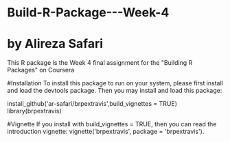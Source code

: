 # Build-R-Package---Week-4
# by Alireza Safari
This R package is the Week 4 final assignment for the "Building R Packages" on Coursera


#Installation
To install this package to run on your system, please first install and load the devtools package. Then you may install and load this package:

install_github('ar-safari/brpextravis',build_vignettes = TRUE)
library(brpextravis)


#Vignette
If you install with build_vignettes = TRUE, then you can read the introduction vignette: vignette('brpextravis', package = 'brpextravis').
